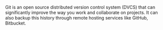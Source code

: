 Git is an open source distributed version control system (DVCS) that can significantly improve the way you work and collaborate on projects.
It can also backup this history through remote hosting services like GitHub, Bitbucket.
